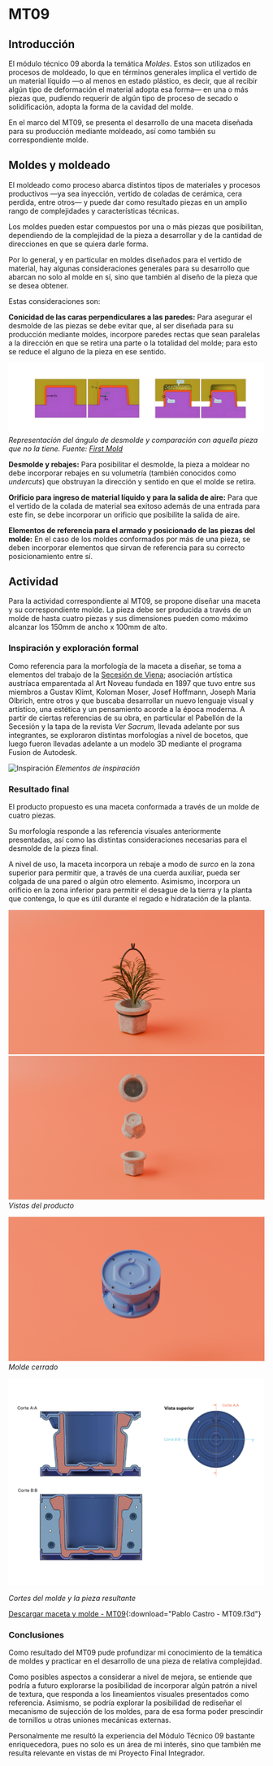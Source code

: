 # MT09

## Introducción
El módulo técnico 09 aborda la temática *Moldes*. Estos son utilizados en procesos de moldeado, lo que en términos generales implica el vertido de un material líquido —o al menos en estado plástico, es decir, que al recibir algún tipo de deformación el material adopta esa forma— en una o más piezas que, pudiendo requerir de algún tipo de proceso de secado o solidificación, adopta la forma de la cavidad del molde.

En el marco del MT09, se presenta el desarrollo de una maceta diseñada para su producción mediante moldeado, así como también su correspondiente molde.




## Moldes y moldeado

El moldeado como proceso abarca distintos tipos de materiales y procesos productivos —ya sea inyección, vertido de coladas de cerámica, cera perdida, entre otros— y puede dar como resultado piezas en un amplio rango de complejidades y características técnicas.

Los moldes pueden estar compuestos por una o más piezas que posibilitan, dependiendo de la complejidad de la pieza a desarrollar y de la cantidad de direcciones en que se quiera darle forma.

Por lo general, y en particular en moldes diseñados para el vertido de material, hay algunas consideraciones generales para su desarrollo  que abarcan no solo al molde en sí, sino que también al diseño de la pieza que se desea obtener.

Estas consideraciones son:

**Conicidad de las caras perpendiculares a las paredes:** Para asegurar el desmolde de las piezas se debe evitar que, al ser diseñada para su producción mediante moldes, incorpore paredes rectas que sean paralelas a la dirección en que se retira una parte o la totalidad del molde; para esto se reduce el alguno de la pieza en ese sentido.


![Desmolde](../images/MT09/desmolde.png)
*Representación del ángulo de desmolde y comparación con aquella pieza que no la tiene. Fuente: [First Mold](https://firstmold.com/guides/draft-angle/)*

**Desmolde y rebajes:** Para posibilitar el desmolde, la pieza a moldear no debe incorporar rebajes en su volumetría (también conocidos como _undercuts_) que obstruyan la dirección y sentido en que el molde se retira.

**Orificio para ingreso de material líquido y para la salida de aire:** Para que el vertido de la colada de material sea exitoso además de una entrada para este fin, se debe incorporar un orificio que posibilite la salida de aire.

**Elementos de referencia para el armado y posicionado de las piezas del molde:** En el caso de los moldes conformados por más de una pieza, se deben incorporar elementos que sirvan de referencia para su correcto posicionamiento entre sí.



## Actividad
Para la actividad correspondiente al MT09, se propone diseñar una maceta y su correspondiente molde. La pieza debe ser producida a través de un molde de hasta cuatro piezas y sus dimensiones pueden como máximo alcanzar los 150mm de ancho x 100mm de alto.




###  Inspiración y exploración formal
Como referencia para la morfología de la maceta a diseñar, se toma a elementos del trabajo de la [Secesión de Viena](https://secession.at/);  asociación artística austríaca emparentada al Art Noveau fundada en 1897 que tuvo entre sus miembros a Gustav Klimt, Koloman Moser, Josef Hoffmann, Joseph Maria Olbrich, entre otros y que buscaba desarrollar un nuevo lenguaje visual y artístico, una estética y un pensamiento acorde a la época moderna.
A partir de ciertas referencias de su obra, en particular el Pabellón de la Secesión y la tapa de la revista _Ver Sacrum_, llevada adelante por sus integrantes, se exploraron distintas morfologías a nivel de bocetos, que luego fueron llevadas adelante a un modelo 3D mediante el programa Fusion de Autodesk.

![Inspiración](../images/MT09/Inspiración.png)
*Elementos de inspiración*




###  Resultado final
El producto propuesto es una maceta conformada a través de un molde de cuatro piezas.

Su morfología responde a las referencia visuales anteriormente presentadas, así como las distintas consideraciones necesarias para el desmolde de la pieza final.

A nivel de uso, la maceta incorpora un rebaje a modo de *surco* en la zona superior para permitir que, a través de una cuerda auxiliar, pueda ser colgada de una pared o algún otro elemento. Asimismo, incorpora un orificio en la zona inferior para permitir el desague de la tierra y la planta que contenga, lo que es útil durante el regado e hidratación de la planta.


![Vista del producto](../images/MT09/Render_1.png)
![Vistas de la maceta](../images/MT09/Render_2.png)
_Vistas del producto_

![Molde cerrado](../images/MT09/Render_3.png)
_Molde cerrado_

![Corte de la maceta](../images/MT09/Moldes-Cortes.png)

_Cortes del molde y la pieza resultante_


[Descargar maceta y molde - MT09](<../archivos linkeados/MT09/Pablo Castro - MT09 - EFDI.f3d>){:download="Pablo Castro - MT09.f3d"}


###  Conclusiones

Como resultado del MT09 pude profundizar mi conocimiento de la temática de moldes y practicar en el desarrollo de una pieza de relativa complejidad. 

Como posibles aspectos a considerar a nivel de mejora, se entiende que podría a futuro explorarse la posibilidad de incorporar algún patrón a nivel de textura, que responda a los lineamientos visuales presentados como referencia. Asimismo, se podría explorar la posibilidad de rediseñar el mecanismo de sujección de los moldes, para de esa forma poder prescindir de tornillos u otras uniones mecánicas externas.

Personalmente me resultó la experiencia del Módulo Técnico 09 bastante enriquecedora, pues no solo es un área de mi interés, sino que también me resulta relevante en vistas de mi Proyecto Final Integrador.



